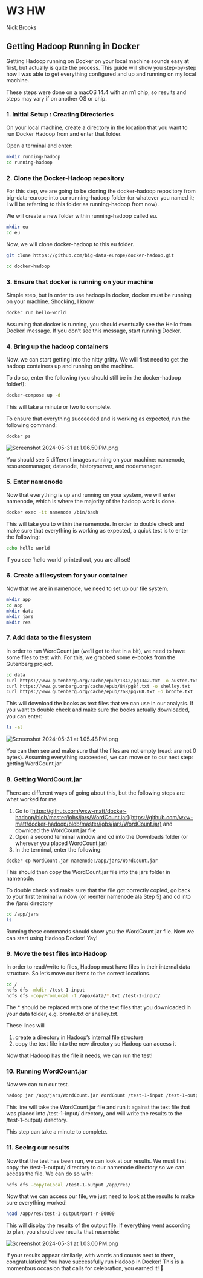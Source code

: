 # W3 HW

Nick Brooks

## Getting Hadoop Running in Docker

Getting Hadoop running on Docker on your local machine sounds easy at first, but actually is quite the process. This guide will show you step-by-step how I was able to get everything configured and up and running on my local machine.

These steps were done on a macOS 14.4 with an m1 chip, so results and steps may vary if on another OS or chip.

### 1. Initial Setup : Creating Directories

On your local machine, create a directory in the location that you want to run Docker Hadoop from and enter that folder. 

Open a terminal and enter:

```bash
mkdir running-hadoop
cd running-hadoop
```

### 2. Clone the Docker-Hadoop repository

For this step, we are going to be cloning the docker-hadoop repository from big-data-europe into our running-hadoop folder (or whatever you named it; I will be referring to this folder as running-hadoop from now). 

We will create a new folder within running-hadoop called eu. 

```bash
mkdir eu
cd eu
```

Now, we will clone docker-hadoop to this eu folder. 

```bash
git clone https://github.com/big-data-europe/docker-hadoop.git

cd docker-hadoop
```

### 3. Ensure that docker is running on your machine

Simple step, but in order to use hadoop in docker, docker must be running on your machine. Shocking, I know.

```bash
docker run hello-world
```

Assuming that docker is running, you should eventually see the Hello from Docker! message. If you don’t see this message, start running Docker.

### 4. Bring up the hadoop containers

Now, we can start getting into the nitty gritty. We will first need to get the hadoop containers up and running on the machine. 

To do so, enter the following (you should still be in the docker-hadoop folder!): 

```bash
docker-compose up -d
```

This will take a minute or two to complete.

To ensure that everything succeeded and is working as expected, run the following command:

```bash
docker ps
```

![Screenshot 2024-05-31 at 1.06.50 PM.png](main/step4.png)

You should see 5 different images running on your machine: namenode, resourcemanager, datanode, historyserver, and nodemanager.

### 5. Enter namenode

Now that everything is up and running on your system, we will enter namenode, which is where the majority of the hadoop work is done.

```bash
docker exec -it namenode /bin/bash
```

This will take you to within the namenode. In order to double check and make sure that everything is working as expected, a quick test is to enter the following:

```bash
echo hello world
```

If you see ‘hello world’ printed out, you are all set!

### 6. Create a filesystem for your container

Now that we are in namenode, we need to set up our file system.

```bash
mkdir app
cd app
mkdir data
mkdir jars
mkdir res
```

### 7. Add data to the filesystem

In order to run WordCount.jar (we’ll get to that in a bit), we need to have some files to test with. For this, we grabbed some e-books from the Gutenberg project.

```bash
cd data
curl https://www.gutenberg.org/cache/epub/1342/pg1342.txt -o austen.txt
curl https://www.gutenberg.org/cache/epub/84/pg84.txt -o shelley.txt
curl https://www.gutenberg.org/cache/epub/768/pg768.txt -o bronte.txt
```

This will download the books as text files that we can use in our analysis. If you want to double check and make sure the books actually downloaded, you can enter:

```bash
ls -al
```

![Screenshot 2024-05-31 at 1.05.48 PM.png](W3%20HW%20dffb11a742f74974917875081ce97f16/Screenshot_2024-05-31_at_1.05.48_PM.png)

You can then see and make sure that the files are not empty (read: are not 0 bytes). Assuming everything succeeded, we can move on to our next step: getting WordCount.jar

### 8. Getting WordCount.jar

There are different ways of going about this, but the following steps are what worked for me.

1. Go to [https://github.com/wxw-matt/docker-hadoop/blob/master/jobs/jars/WordCount.jar](https://github.com/wxw-matt/docker-hadoop/blob/master/jobs/jars/WordCount.jar) and download the WordCount.jar file
2. Open a second terminal window and cd into the Downloads folder (or wherever you placed WordCount.jar)
3. In the terminal, enter the following:

```bash
docker cp WordCount.jar namenode:/app/jars/WordCount.jar
```

This should then copy the WordCount.jar file into the jars folder in namenode.

To double check and make sure that the file got correctly copied, go back to your first terminal window (or reenter namenode ala Step 5) and cd into the /jars/ directory

```bash
cd /app/jars
ls
```

Running these commands should show you the WordCount.jar file. Now we can start using Hadoop Docker! Yay!

### 9. Move the test files into Hadoop

In order to read/write to files, Hadoop must have files in their internal data structure. So let’s move our items to the correct locations.

```bash
cd /
hdfs dfs -mkdir /test-1-input
hdfs dfs -copyFromLocal -f /app/data/*.txt /test-1-input/
```

The * should be replaced with one of the text files that you downloaded in your data folder, e.g. bronte.txt or shelley.txt.

These lines will

1. create a directory in Hadoop’s internal file structure
2. copy the text file into the new directory so Hadoop can access it

Now that Hadoop has the file it needs, we can run the test!

### 10. Running WordCount.jar

Now we can run our test.

```bash
hadoop jar /app/jars/WordCount.jar WordCount /test-1-input /test-1-output
```

This line will take the WordCount.jar file and run it against the text file that was placed into /test-1-input/ directory, and will write the results to the /test-1-output/ directory.

This step can take a minute to complete.

### 11. Seeing our results

Now that the test has been run, we can look at our results. We must first copy the /test-1-output/ directory to our namenode directory so we can access the file. We can do so with:

```bash
hdfs dfs -copyToLocal /test-1-output /app/res/
```

Now that we can access our file, we just need to look at the results to make sure everything worked!

```bash
head /app/res/test-1-output/part-r-00000
```

This will display the results of the output file. If everything went according to plan, you should see results that resemble:

![Screenshot 2024-05-31 at 1.03.00 PM.png](W3%20HW%20dffb11a742f74974917875081ce97f16/Screenshot_2024-05-31_at_1.03.00_PM.png)

If your results appear similarly, with words and counts next to them, congratulations! You have successfully run Hadoop in Docker! This is a momentous occasion that calls for celebration, you earned it! 👏
